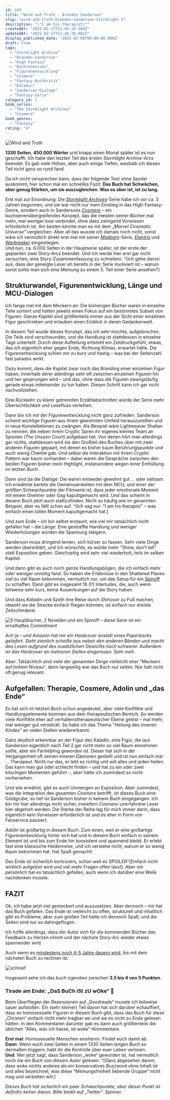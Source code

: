 ```yaml
---
id: 189
title: "Wind and Truth - Brandon Sanderson"
slug: "wind-and-truth-brandon-sanderson-stormlight-5"
description: "\"I am his therapist\""
createdAt: "2025-02-17T11:04:24.184Z"
updatedAt: "2025-02-17T11:26:20.081Z"
display_published_date: "2025-02-09T00:00:00.000Z"
draft: true
tags:
  - "Stormlight Archive"
  - "Brandon Sanderson"
  - "High Fantasy"
  - "Buchrezension"
  - "Figurenentwicklung"
  - "Cosmere"
  - "Fantasy-Buchkritik"
  - "Kaladin"
  - "Sanderson Dialoge"
  - "Fantasy-Serie"
category_id: 1
book_series:
  - "The Stormlight Archives"
  - "Cosmere"
book_genres:
  - "Fantasy"
rating: "4"
---
```



![Wind and Truth](https://res.cloudinary.com/dlsll9dkn/image/upload/v1739268702/wind_and_truth_stormlight_5_ffd21063b4.jpg)

**1330 Seiten**, **450.000 Wörter** und knapp einen Monat später ist es nun geschafft: Ich habe den letzten Teil des ersten _Stormlight Archive_-Arcs beendet. Es gab viele Höhen, aber auch einige Tiefen, weshalb ich diesen Teil nicht ganz so rund fand.

<!--more-->

Da ich nicht versprechen kann, dass der folgende Text ohne Spoiler auskommt, hier schon mal ein schnelles Fazit: **Das Buch hat Schwächen, aber genug Stärken, um sie auszugleichen. Was es aber ist, ist zu lang.**

Erst mal zur Einordnung: Die _[Stormlight Archives](https://www.flore.nz/series/the-stormlight-archives)_-Serie habe ich vor ca. 3 Jahren begonnen, und sie war nicht nur mein Einstieg in das High-Fantasy-Genre, sondern auch in Sandersons _[Cosmere](https://www.flore.nz/series/cosmere)_ – ein buchserienübergreifendes Konzept, das die meisten seiner Bücher mal mehr, mal weniger lose verbindet, ohne dass zwingend Vorwissen erforderlich ist. Am besten könnte man es mit dem „_Marvel Cinematic Universe_“ vergleichen. Aber all das wusste ich damals noch nicht, sonst wäre ich vermutlich direkt erst mal mit seiner [_Mistborn_](https://www.flore.nz/series/mistborn)-Serie, _[Elantris](https://www.flore.nz/blog/elantris-brandon-sanderson)_ und _[Warbreaker](https://www.flore.nz/blog/warbreaker-brandon-sanderson)_ eingestiegen.  
Und nun, ca. 6.000 Seiten in der Hauptserie später, ist der erste der geplanten zwei Story-Arcs beendet. Und ich werde hier erst gar nicht versuchen, eine Story-Zusammenfassung zu schreiben. ^[Ich gehe davon aus, dass der geneigte Leser eh bereits in der Serie involviert ist – warum sonst sollte man sich eine Meinung zu einem 5. Teil einer Serie ansehen?]

## Strukturwandel, Figurenentwicklung, Länge und MCU-Dialogen

Ich fange mal mit dem Meckern an: Die bisherigen Bücher waren in einzelne Teile sortiert und hatten jeweils einen Fokus auf ein bestimmtes Subset von Figuren. Ganze Kapitel sind größtenteils immer aus der Sicht einer einzelnen Figur geschrieben und erlauben einen Einblick in deren Gedankenwelt.  

In diesem Teil wurde dieses Konzept, das ich sehr mochte, aufgebrochen. Die Teile sind verschwunden, und die Handlung ist stattdessen in einzelne Tage unterteilt. Durch diese Aufteilung entsteht ein Zeitdruckgefühl, etwas, das ich eigentlich eher gegen Ende, Richtung Klimax, erwartet hätte. Die Figurenentwicklung schien mir zu kurz und hastig – was bei der Seitenzahl fast paradox wirkt.  

Dazu kommt, dass die Kapitel zwar noch das Branding einer einzelnen Figur haben, innerhalb derer allerdings sehr oft zwischen einzelnen Figuren hin und her gesprungen wird – und das, ohne dass die Figuren zwangsläufig gerade etwas miteinander zu tun haben. Diesen Schritt kann ich gar nicht nachvollziehen. 

Eine Rückkehr zu klarer getrennten Erzählabschnitten würde der Serie mehr Übersichtlichkeit und Lesefluss verleihen.

Dann bin ich mit der Figurenentwicklung nicht ganz zufrieden. Sanderson scheint wichtige Figuren aus ihrem gewohnten Umfeld herauszureißen und in neue Konstellationen zu zwängen. Als Beispiel wäre Lightweaver Shallan zu nennen, die neben ihrem Cryptic Spren ihr eigenes kleines Team an Spionen _(The Unseen Court)_ aufgebaut hat. Von denen hört man allerdings gar nichts, stattdessen wird sie den Großteil des Buches über mit zwei anderen Figuren gepaart, mit denen es bisher kaum Berührungspunkte und auch wenig Chemie gab. Und selbst die Interaktion mit ihrem Cryptic Pattern war kaum vorhanden – dabei waren die Gespräche zwischen den beiden Figuren bisher mein Highlight, insbesondere wegen einer Enthüllung im letzten Buch.

Dann sind da die Dialoge: Die waren entweder gewohnt gut ... oder seltsam. Ich erwähnte bereits die Gemeinsamkeiten mit dem MCU, und einer der größten Schwachpunkte der Filmserie ist, dass jeder emotionale Moment mit einem Oneliner oder Gag kaputtgemacht wird. Und das scheint in diesem Buch jetzt auch stattzufinden. Nicht so häufig wie im genannten Beispiel, aber es fällt schon auf. ^[Ich sag nur: "I am his therapist" – was einfach einen tollen Moment kaputtgemacht hat.]

Und zum Ende – ich bin selbst erstaunt, wie viel mir tatsächlich nicht gefallen hat – die Länge. Eine gestraffte Handlung und weniger Wiederholungen würden die Spannung steigern.

Sanderson muss dringend lernen, sich kürzer zu fassen. Sehr viele Dinge werden übererklärt, und ich wünschte, es würde mehr "Show, don't tell" statt Exposition geben. Gleichzeitig wird sehr viel wiederholt, teils im selben Kapitel. 

Und dann gibt es auch noch ganze Handlungsbögen, die ich einfach mehr oder weniger unnötig fand. So haben die Erlebnisse in den Shattered Planes viel zu viel Raum bekommen, vermutlich nur, um das Setup für ein [Spinoff](https://www.flore.nz/blog/the-sunlit-man-brandon-sanderson-secret-project-4) zu schaffen. Dann gibt es insgesamt 16 (!!) Interludes, die, auch wenn teilweise sehr kurz, keine Auswirkungen auf die Story haben.


Und dass _Kaladin_ und _Szeth_ ihre Reise durch _Shinovar_ zu Fuß machen, obwohl sie die Strecke einfach fliegen könnten, ist einfach nur dreiste Zeitschinderei.

![5 Hauptbücher, 2 Novellen und ein Spinoff – diese Serie ist ein ernsthaftes Commitment](https://res.cloudinary.com/dlsll9dkn/image/upload/v1739268702/photo_2025_02_11_11_10_43_3695dd43dc.jpg)

_Ach ja – und Amazon hat mir ein Hardcover anstatt eines Paperbacks geliefert. Sieht ziemlich scheiße aus neben den anderen Bänden und macht das Lesen aufgrund des zusätzlichen Gewichts noch schwerer. Außerdem ist das Hardcover an mehreren Stellen eingerissen. Sehr meh._

Aber: Tatsächlich sind viele der genannten Dinge vielleicht eher "Meckern auf hohem Niveau", denn langweilig war das Buch nur selten. Nur halt nicht oft genug relevant.

## Aufgefallen: Therapie, Cosmere, Adolin und „das Ende“

Es hat sich im letzten Buch schon angedeutet, aber viele Konflikte und Handlungselemente kommen aus dem therapeutischen Bereich. So werden viele Konflikte eher auf verhaltenstherapeutischer Ebene gelöst – mal mehr, mal weniger gut versteckt. So habe ich das Thema "Heilung des inneren Kindes" an vielen Stellen wiedererkannt.

Ganz deutlich erkennbar an der Figur des Kaladin, eine Figur, die laut Sanderson eigentlich nach Teil 2 gar nicht mehr so viel Raum einnehmen sollte, aber ein Fanliebling geworden ist. Dieser hat sich in der Vergangenheit oft seinen inneren Dämonen gestellt und ist nun einfach mal ... Therapeut. Nicht nur das, er lebt es richtig und will alles und jeden heilen. Das kann man gut oder schlecht finden – und hat zu ein oder zwei kitschigen Momenten geführt –, aber hätte ich zumindest so nicht vorhersehen.

Und wie erwähnt, gibt es auch Unmengen an Exposition. Aber zumindest, was die Integration des gesamten _Cosmere_ betrifft, ist dieses Buch eine Goldgrube, so tief ist Sanderson bisher in keinem Buch eingegangen. Ich bin mir hier allerdings nicht sicher, inwiefern _Cosmere_-unerfahrene Leser hier abgeholt werden. Die Stärke der Reihe lag für mich immer darin, dass eigentlich kein Vorwissen erforderlich ist und es eher in Form von Fanservice passiert.

_Adolin_ ist großartig in diesem Buch. Zum einen, weil er eine großartige Figurenentwicklung hinter sich hat und in diesem Buch einfach in seinem Element ist und bis zum Ende hin konsistent und spannend bleibt. Er erlebt fast eine klassische Heldenreise, und ich verstehe nicht, warum er so wenig Raum bekommen hat. Hat Spaß gemacht!

Das Ende ist sicherlich kontrovers, schon weil es SPOILER^[Einfach nicht wirklich aufgelöst wird und viel mehr Fragen offen lässt]. Aber mir persönlich hat es tatsächlich gefallen, auch wenn ich darüber eine Weile nachdenken musste.

## FAZIT

Ok, ich habe jetzt viel gemeckert und auszusetzen. Aber dennoch – mir hat das Buch gefallen. Das Ende ist vielleicht zu offen, strukturell und inhaltlich gibt es Probleme, aber zum großen Teil hatte ich dennoch Spaß, und die Seiten sind nur so dahingeflogen.

Ich hoffe allerdings, dass der Autor sich für die kommenden Bücher das Feedback zu Herzen nimmt und der nächste Story-Arc wieder etwas spannender wird. 

Auch wenn es [mindestens noch 4-5 Jahre dauern wird](https://www.brandonsanderson.com/blogs/blog/state-of-the-sanderson-2024#part-two-updates-on-primary-projects), bis mit dem nächsten Buch zu rechnen ist.

![schnief](https://res.cloudinary.com/dlsll9dkn/image/upload/v1739268701/photo_2025_02_11_11_10_42_4384a39be8.jpg)

Insgesamt sehe ich das buch irgendwo zwischen **3.5 bis 4 von 5 Punkten**. 

### Tirade am Ende: „DaS BuCh iSt zU wOke“ 🤡

Beim Überfliegen der Rezensionen auf „Goodreads“ musste ich teilweise sauer aufstoßen. Ein (sehr kleiner) Teil davon hat sich darüber echauffiert, dass es homosexuelle Figuren in diesem Buch gibt, dass das Buch für diese „Christen“ einfach nicht mehr tragbar sei und sie es nicht zu Ende gelesen hätten. In den Kommentaren darunter gab es dann auch größtenteils die üblichen "Alles, was ich hasse, ist woke"-Kommentare.

**Erst mal**: Homosexuelle Menschen existieren. Findet euch damit ab.  
**Dann**: Wenn euch zwei Seiten in einem 1330 Seiten langen Buch so dermaßen triggern, habt ihr die Kontrolle über euer Leben verloren.  
**Und**: Wer jetzt sagt, dass Sanderson „woke“ geworden ist, hat vermutlich noch nie ein Buch von diesem Autor gelesen. ^[Ganz abgesehen davon, dass _woke_ nichts anderes als ein konservatives Buzzword ohne Inhalt ist und alles bezeichnet, was diese "Meinungsfreiheit liebende Gruppe" nicht mag und verbieten will.]

_Dieses Buch hat sicherlich ein paar Schwachpunkte, aber dieser Punkt ist definitiv keiner davon. Bitte bleibt auf „Twitter“. Spinner._
